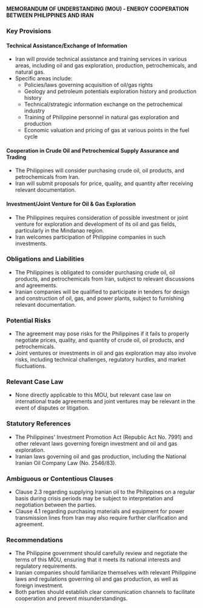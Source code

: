 **MEMORANDUM OF UNDERSTANDING (MOU) - ENERGY COOPERATION BETWEEN PHILIPPINES AND IRAN**

### Key Provisions

#### Technical Assistance/Exchange of Information

* Iran will provide technical assistance and training services in various areas, including oil and gas exploration, production, petrochemicals, and natural gas.
* Specific areas include:
	+ Policies/laws governing acquisition of oil/gas rights
	+ Geology and petroleum potentials exploration history and production history
	+ Technical/strategic information exchange on the petrochemical industry
	+ Training of Philippine personnel in natural gas exploration and production
	+ Economic valuation and pricing of gas at various points in the fuel cycle

#### Cooperation in Crude Oil and Petrochemical Supply Assurance and Trading

* The Philippines will consider purchasing crude oil, oil products, and petrochemicals from Iran.
* Iran will submit proposals for price, quality, and quantity after receiving relevant documentation.

#### Investment/Joint Venture for Oil & Gas Exploration

* The Philippines requires consideration of possible investment or joint venture for exploration and development of its oil and gas fields, particularly in the Mindanao region.
* Iran welcomes participation of Philippine companies in such investments.

### Obligations and Liabilities

* The Philippines is obligated to consider purchasing crude oil, oil products, and petrochemicals from Iran, subject to relevant discussions and agreements.
* Iranian companies will be qualified to participate in tenders for design and construction of oil, gas, and power plants, subject to furnishing relevant documentation.

### Potential Risks

* The agreement may pose risks for the Philippines if it fails to properly negotiate prices, quality, and quantity of crude oil, oil products, and petrochemicals.
* Joint ventures or investments in oil and gas exploration may also involve risks, including technical challenges, regulatory hurdles, and market fluctuations.

### Relevant Case Law

* None directly applicable to this MOU, but relevant case law on international trade agreements and joint ventures may be relevant in the event of disputes or litigation.

### Statutory References

* The Philippines' Investment Promotion Act (Republic Act No. 7991) and other relevant laws governing foreign investment and oil and gas exploration.
* Iranian laws governing oil and gas production, including the National Iranian Oil Company Law (No. 2546/83).

### Ambiguous or Contentious Clauses

* Clause 2.3 regarding supplying Iranian oil to the Philippines on a regular basis during crisis periods may be subject to interpretation and negotiation between the parties.
* Clause 4.1 regarding purchasing materials and equipment for power transmission lines from Iran may also require further clarification and agreement.

### Recommendations

* The Philippine government should carefully review and negotiate the terms of this MOU, ensuring that it meets its national interests and regulatory requirements.
* Iranian companies should familiarize themselves with relevant Philippine laws and regulations governing oil and gas production, as well as foreign investment.
* Both parties should establish clear communication channels to facilitate cooperation and prevent misunderstandings.